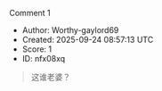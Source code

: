 Comment 1

- Author: Worthy-gaylord69
- Created: 2025-09-24 08:57:13 UTC
- Score: 1
- ID: nfx08xq

> 这谁老婆？
